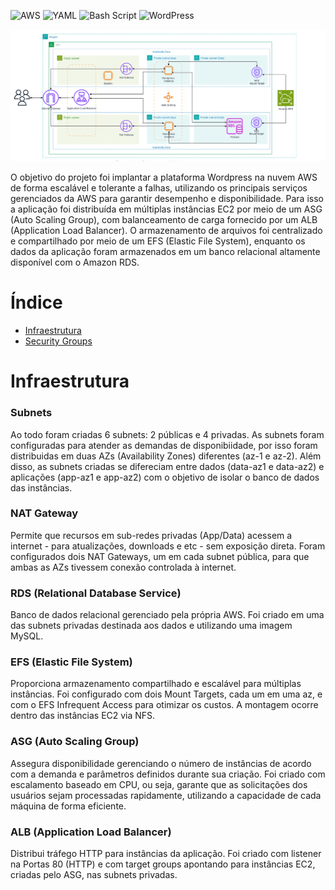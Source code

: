 ![AWS](https://img.shields.io/badge/AWS-%23117AC9.svg?style=for-the-badge&logo=amazon-aws&logoColor=white)
![YAML](https://img.shields.io/badge/yaml-%23117AC9.svg?style=for-the-badge&logo=yaml&logoColor=white)
![Bash Script](https://img.shields.io/badge/bash_script-%23117AC9.svg?style=for-the-badge&logo=gnu-bash&logoColor=white)
![WordPress](https://img.shields.io/badge/WordPress-%23117AC9.svg?style=for-the-badge&logo=WordPress&logoColor=white)

![Infrastructure](Infrastructure/images/infrastructure.PNG)

O objetivo do projeto foi implantar a plataforma Wordpress na nuvem AWS de forma escalável e tolerante a falhas, utilizando os principais serviços gerenciados da AWS para garantir desempenho e disponibilidade. Para isso a aplicação foi distribuída em múltiplas instâncias EC2 por meio de um ASG (Auto Scaling Group), com balanceamento de carga fornecido por um ALB (Application Load Balancer). O armazenamento de arquivos foi centralizado e compartilhado por meio de um EFS (Elastic File System), enquanto os dados da aplicação foram armazenados em um banco relacional altamente disponível com o Amazon RDS.



# Índice
- [Infraestrutura](#infraestrutura)
- [Security Groups](#security-groups)

# Infraestrutura

### Subnets
Ao todo foram criadas 6 subnets: 2 públicas e 4 privadas. As subnets foram configuradas para atender as demandas de disponibiidade, por isso foram distribuidas em duas AZs (Availability Zones) diferentes (az-1 e az-2). Além disso, as subnets criadas se difereciam entre dados (data-az1 e data-az2) e aplicações (app-az1 e app-az2) com o objetivo de isolar o banco de dados das instâncias.

### NAT Gateway
Permite que recursos em sub-redes privadas (App/Data) acessem a internet - para atualizações, downloads e etc - sem exposição direta. Foram configurados dois NAT Gateways, um em cada subnet pública, para que ambas as AZs tivessem conexão controlada à internet.

### RDS (Relational Database Service)
Banco de dados relacional gerenciado pela própria AWS. Foi criado em uma das subnets privadas destinada aos dados e utilizando uma imagem MySQL.

### EFS (Elastic File System)
Proporciona armazenamento compartilhado e escalável para múltiplas instâncias. Foi configurado com dois Mount Targets, cada um em uma az, e com o EFS Infrequent Access para otimizar os custos. A montagem ocorre dentro das instâncias EC2 via NFS.

### ASG (Auto Scaling Group)
Assegura disponibilidade gerenciando o número de instâncias de acordo com a demanda e parâmetros definidos durante sua criação. Foi criado com escalamento baseado em CPU, ou seja, garante que as solicitações dos usuários sejam processadas rapidamente, utilizando a capacidade de cada máquina de forma eficiente. 

### ALB (Application Load Balancer)
Distribui tráfego HTTP para instâncias da aplicação. Foi criado com listener na Portas 80 (HTTP) e com target groups apontando para instâncias EC2, criadas pelo ASG, nas subnets privadas.





